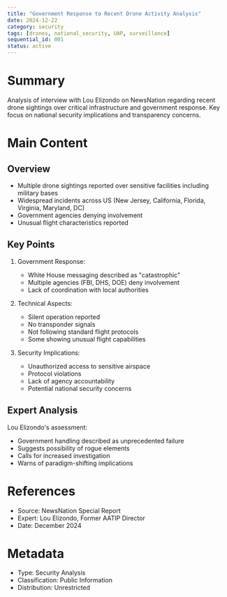 ```yaml
---
title: "Government Response to Recent Drone Activity Analysis"
date: 2024-12-22
category: security
tags: [drones, national_security, UAP, surveillance]
sequential_id: 001
status: active
---
```


# Summary
Analysis of interview with Lou Elizondo on NewsNation regarding recent drone sightings over critical infrastructure and government response. Key focus on national security implications and transparency concerns.

# Main Content

## Overview
- Multiple drone sightings reported over sensitive facilities including military bases
- Widespread incidents across US (New Jersey, California, Florida, Virginia, Maryland, DC)
- Government agencies denying involvement
- Unusual flight characteristics reported

## Key Points
1. Government Response:
   - White House messaging described as "catastrophic"
   - Multiple agencies (FBI, DHS, DOE) deny involvement
   - Lack of coordination with local authorities
   
2. Technical Aspects:
   - Silent operation reported
   - No transponder signals
   - Not following standard flight protocols
   - Some showing unusual flight capabilities

3. Security Implications:
   - Unauthorized access to sensitive airspace
   - Protocol violations
   - Lack of agency accountability
   - Potential national security concerns

## Expert Analysis
Lou Elizondo's assessment:
- Government handling described as unprecedented failure
- Suggests possibility of rogue elements
- Calls for increased investigation
- Warns of paradigm-shifting implications

# References
- Source: NewsNation Special Report
- Expert: Lou Elizondo, Former AATIP Director
- Date: December 2024

# Metadata
- Type: Security Analysis
- Classification: Public Information
- Distribution: Unrestricted